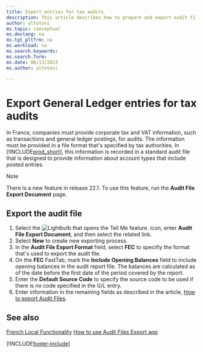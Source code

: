 ```yaml
---
title: Export entries for tax audits
description: This article describes how to prepare and export audit files to comply with the specified tax regulations in France.
author: altotovi
ms.topic: conceptual
ms.devlang: na
ms.tgt_pltfrm: na
ms.workload: na
ms.search.keywords:
ms.search.form: 
ms.date: 06/13/2023
ms.author: altotovi

---
```


# Export General Ledger entries for tax audits

In France, companies must provide corporate tax and VAT information, such as transactions and general ledger postings, for audits. The information must be provided in a file format that's specified by tax authorities. In [!INCLUDE[prod_short](../../includes/prod_short.md)], this information is recorded in a standard audit file that is designed to provide information about account types that include posted entries.

> [!NOTE]
> There is a new feature in release 22.1. To use this feature, run the **Audit File Export Document** page. 

## Export the audit file

1. Select the ![Lightbulb that opens the Tell Me feature.](../../media/ui-search/search_small.png "Tell me what you want to do") icon, enter **Audit File Export Document**, and then select the related link.
2. Select **New** to create new exporting process. 
3. In the **Audit File Export Format** field, select **FEC** to specifiy the format that's used to export the audit file.  
4. On the **FEC** FastTab, mark the **Include Opening Balances** field to include opening balances in the audit report file. The balances are calculated as of the date before the first date of the period covered by the report. 
5. Enter the **Default Source Code** to specify the source code to be used if there is no code specified in the G/L entry. 
6. Enter information in the remaining fields as described in the article, [How to export Audit Files](\..\finance-how-to-export-audit-files.md).

## See also

[French Local Functionality](france-local-functionality.md)
[How to use Audit Files Export app](\..\finance-how-to-export-audit-files.md)

[!INCLUDE[footer-include](../../includes/footer-banner.md)]
